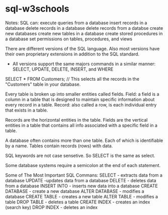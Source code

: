 # sql-w3schools
Notes:
SQL can:
execute queries from a database
insert records in a database
delete records in a database
delete records from a databse
create new databases
create new tables in a database
create stored procedures in a database
set permissions on tables, procedures, and views

There are different versions of the SQL language. Also most versions have their own proprietary extensions in addition to the SQL standard.
 - All versions support the same majors commands in a similar manner: SELECT, UPDATE, DELETE, INSERT, and WHERE


SELECT * FROM Customers; // This selects all the records in the "Customers" table in your database.

Every table is broken up into smaller entities called fields.
    Field: a field is a column in a table that is designed to maintain specific information about every record in a table.
    Record: also called a row, is each individual entry that exists in a table.

Records are the horizontal entities in the table. 
Fields are the vertical entities in a table that contains all info associated with a specific field in a table.

A database often contains more than one table. Each of which is identifiable by a name. Tables contain records (rows) with data.

SQL keywords are not case sensetive. So SELECT is the same as select.

Some database systems require a semicolon at the end of each statement.



Some of The Most Important SQL Commans:
SELECT - extracts data from a database
UPDATE -updates data from a database
DELETE - deletes data from a database
INSERT INTO - inserts new data into a database
CREATE DATABASE - create a new database
ALTER DATABASE - modifies a database
CREATE TABLE - creates a new table
ALTER TABLE - modifies a table 
DROP TABLE - deletes a table
CREATE INDEX - creates an index (search key)
DROP INDEX - deletes an index



